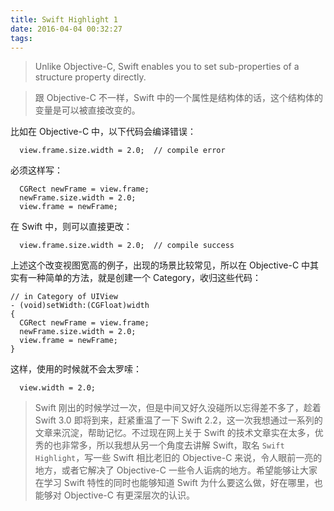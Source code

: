 ```yaml
---
title: Swift Highlight 1
date: 2016-04-04 00:32:27
tags:
---
```


> Unlike Objective-C, Swift enables you to set sub-properties of a structure property directly.

> 跟 Objective-C 不一样，Swift 中的一个属性是结构体的话，这个结构体的变量是可以被直接改变的。

<!-- more -->

比如在 Objective-C 中，以下代码会编译错误：
```
  view.frame.size.width = 2.0;  // compile error
```

必须这样写：
```
  CGRect newFrame = view.frame;
  newFrame.size.width = 2.0;
  view.frame = newFrame;
```

在 Swift 中，则可以直接更改：
```
  view.frame.size.width = 2.0;  // compile success
```

上述这个改变视图宽高的例子，出现的场景比较常见，所以在 Objective-C 中其实有一种简单的方法，就是创建一个 Category，收归这些代码：
```
// in Category of UIView
- (void)setWidth:(CGFloat)width
{
  CGRect newFrame = view.frame;
  newFrame.size.width = 2.0;
  view.frame = newFrame;
}
```
这样，使用的时候就不会太罗嗦：
```
  view.width = 2.0;
```

> Swift 刚出的时候学过一次，但是中间又好久没碰所以忘得差不多了，趁着 Swift 3.0 即将到来，赶紧重温了一下 Swift 2.2，这一次我想通过一系列的文章来沉淀，帮助记忆。不过现在网上关于 Swift 的技术文章实在太多，优秀的也非常多，所以我想从另一个角度去讲解 Swift，取名 `Swift Highlight`，写一些 Swift 相比老旧的 Objective-C 来说，令人眼前一亮的地方，或者它解决了 Objective-C 一些令人诟病的地方。希望能够让大家在学习 Swift 特性的同时也能够知道 Swift 为什么要这么做，好在哪里，也能够对 Objective-C 有更深层次的认识。
